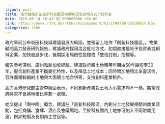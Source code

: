 ```yaml
---
layout: post
title: 高力建議新田創新科技園區初期採混合批地方式予投資者
date: 2023-06-14 16:43:02.000000000 +08:00
link: https://news.rthk.hk/rthk/ch/component/k2/1704788-20230614.htm
categories: rthk
---
```


政府早前公布新田科技城建議發展大綱圖，並預留土地作「創新科技園區」。物業顧問高力發表研究報告，建議政府採用混合批地方式，初期直接批地予投資者或創科企業，加快發展步伐，後期採用局限性投標或「雙信封制」招標等。

報告參考深圳、廣州和新加坡經驗，建議政府將土地租用年期由50年縮短至30年，配合創科產業不斷變化特性，以及降低土地成本；同時增加地積比率靈活性，容許面積較細的土地與大面積土地合併等，支持創科產業租戶。

高力香港研究部主管李婉茵表示，不同創新產業對土地大小需求均不一樣，期望政府將來不會將地積比率劃一處理。

她又提出「園中園」概念，建議在「創新科技園區」內劃分土地發展相關的商業活動，包括商舖、食肆、酒店及會議場地。至於科技園內土地亦可加入不同附屬用途，例如短期及長期員工住宿等。
